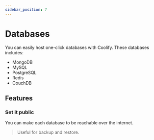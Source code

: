 ```yaml
---
sidebar_position: 7
---
```


# Databases

You can easily host one-click databases with Coolify. These databases includes:

- MongoDB
- MySQL
- PostgreSQL
- Redis
- CouchDB

## Features

### Set it public
You can make each database to be reachable over the internet. 
> Useful for backup and restore.
